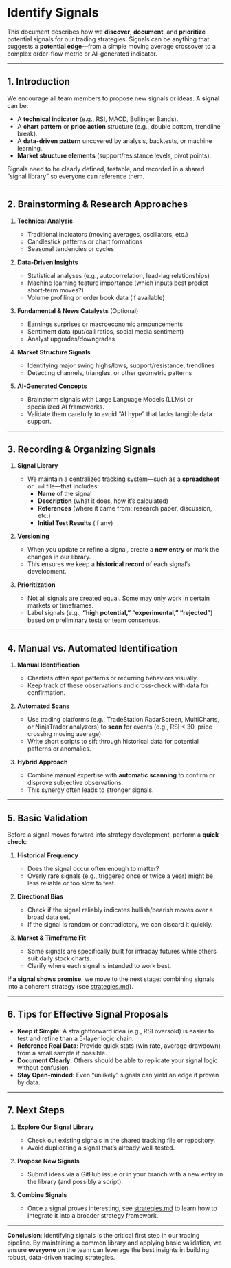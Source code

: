 # Identify Signals

This document describes how we **discover**, **document**, and **prioritize** potential signals for our trading strategies. Signals can be anything that suggests a **potential edge**—from a simple moving average crossover to a complex order-flow metric or AI-generated indicator.

---

## 1. Introduction

We encourage all team members to propose new signals or ideas. A **signal** can be:
- A **technical indicator** (e.g., RSI, MACD, Bollinger Bands).  
- A **chart pattern** or **price action** structure (e.g., double bottom, trendline break).  
- A **data-driven pattern** uncovered by analysis, backtests, or machine learning.  
- **Market structure elements** (support/resistance levels, pivot points).  

Signals need to be clearly defined, testable, and recorded in a shared “signal library” so everyone can reference them.

---

## 2. Brainstorming & Research Approaches

1. **Technical Analysis**  
   - Traditional indicators (moving averages, oscillators, etc.)  
   - Candlestick patterns or chart formations  
   - Seasonal tendencies or cycles  

2. **Data-Driven Insights**  
   - Statistical analyses (e.g., autocorrelation, lead-lag relationships)  
   - Machine learning feature importance (which inputs best predict short-term moves?)  
   - Volume profiling or order book data (if available)

3. **Fundamental & News Catalysts** (Optional)  
   - Earnings surprises or macroeconomic announcements  
   - Sentiment data (put/call ratios, social media sentiment)  
   - Analyst upgrades/downgrades  

4. **Market Structure Signals**  
   - Identifying major swing highs/lows, support/resistance, trendlines  
   - Detecting channels, triangles, or other geometric patterns  

5. **AI-Generated Concepts**  
   - Brainstorm signals with Large Language Models (LLMs) or specialized AI frameworks.  
   - Validate them carefully to avoid “AI hype” that lacks tangible data support.

---

## 3. Recording & Organizing Signals

1. **Signal Library**  
   - We maintain a centralized tracking system—such as a **spreadsheet** or `.md` file—that includes:  
     - **Name** of the signal  
     - **Description** (what it does, how it’s calculated)  
     - **References** (where it came from: research paper, discussion, etc.)  
     - **Initial Test Results** (if any)  

2. **Versioning**  
   - When you update or refine a signal, create a **new entry** or mark the changes in our library.  
   - This ensures we keep a **historical record** of each signal’s development.

3. **Prioritization**  
   - Not all signals are created equal. Some may only work in certain markets or timeframes.  
   - Label signals (e.g., **“high potential,” “experimental,” “rejected”**) based on preliminary tests or team consensus.

---

## 4. Manual vs. Automated Identification

1. **Manual Identification**  
   - Chartists often spot patterns or recurring behaviors visually.  
   - Keep track of these observations and cross-check with data for confirmation.

2. **Automated Scans**  
   - Use trading platforms (e.g., TradeStation RadarScreen, MultiCharts, or NinjaTrader analyzers) to **scan** for events (e.g., RSI < 30, price crossing moving average).  
   - Write short scripts to sift through historical data for potential patterns or anomalies.

3. **Hybrid Approach**  
   - Combine manual expertise with **automatic scanning** to confirm or disprove subjective observations.  
   - This synergy often leads to stronger signals.

---

## 5. Basic Validation

Before a signal moves forward into strategy development, perform a **quick check**:

1. **Historical Frequency**  
   - Does the signal occur often enough to matter?  
   - Overly rare signals (e.g., triggered once or twice a year) might be less reliable or too slow to test.

2. **Directional Bias**  
   - Check if the signal reliably indicates bullish/bearish moves over a broad data set.  
   - If the signal is random or contradictory, we can discard it quickly.

3. **Market & Timeframe Fit**  
   - Some signals are specifically built for intraday futures while others suit daily stock charts.  
   - Clarify where each signal is intended to work best.

**If a signal shows promise**, we move to the next stage: combining signals into a coherent strategy (see [strategies.md](./strategies.md)).

---

## 6. Tips for Effective Signal Proposals

- **Keep it Simple**: A straightforward idea (e.g., RSI oversold) is easier to test and refine than a 5-layer logic chain.  
- **Reference Real Data**: Provide quick stats (win rate, average drawdown) from a small sample if possible.  
- **Document Clearly**: Others should be able to replicate your signal logic without confusion.  
- **Stay Open-minded**: Even “unlikely” signals can yield an edge if proven by data.

---

## 7. Next Steps

1. **Explore Our Signal Library**  
   - Check out existing signals in the shared tracking file or repository.  
   - Avoid duplicating a signal that’s already well-tested.

2. **Propose New Signals**  
   - Submit ideas via a GitHub issue or in your branch with a new entry in the library (and possibly a script).

3. **Combine Signals**  
   - Once a signal proves interesting, see [strategies.md](./strategies.md) to learn how to integrate it into a broader strategy framework.

---

**Conclusion**: Identifying signals is the critical first step in our trading pipeline. By maintaining a common library and applying basic validation, we ensure **everyone** on the team can leverage the best insights in building robust, data-driven trading strategies.